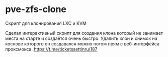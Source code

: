 # pve-zfs-clone
Скрипт для клонирования LXC и KVM

Сделал интерактивный скрипт для создания клона который не занимает места на старте и создаётся очень быстро. Удалить клон и снимок на коснове которого он создавался можно потом прям с веб-интерфейса проксмокса.
https://t.me/ticketssettinru/187
